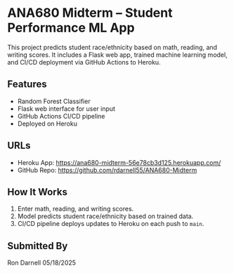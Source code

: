 # ANA680 Midterm – Student Performance ML App

This project predicts student race/ethnicity based on math, reading, and writing scores. It includes a Flask web app, trained machine learning model, and CI/CD deployment via GitHub Actions to Heroku.

## Features
- Random Forest Classifier
- Flask web interface for user input
- GitHub Actions CI/CD pipeline
- Deployed on Heroku

## URLs
- Heroku App: https://ana680-midterm-56e78cb3d125.herokuapp.com/
- GitHub Repo: https://github.com/rdarnell55/ANA680-Midterm

## How It Works
1. Enter math, reading, and writing scores.
2. Model predicts student race/ethnicity based on trained data.
3. CI/CD pipeline deploys updates to Heroku on each push to `main`.

## Submitted By
Ron Darnell
05/18/2025

